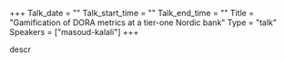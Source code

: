 +++
Talk_date = ""
Talk_start_time = ""
Talk_end_time = ""
Title = "Gamification of DORA metrics at a tier-one Nordic bank"
Type = "talk"
Speakers = ["masoud-kalali"]
+++

descr
